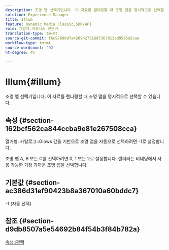 ```yaml
---
description: 조명 맵 선택기입니다. 이 자료를 렌더링할 때 조명 맵을 명시적으로 선택할 수 있습니다.
solution: Experience Manager
title: Illum
feature: Dynamic Media Classic,SDK/API
role: 개발자,비즈니스 전문가
translation-type: tm+mt
source-git-commit: f6c97606d7a4209427316d7367013ad9585a5cae
workflow-type: tm+mt
source-wordcount: '92'
ht-degree: 4%

---
```



# Illum{#illum}

조명 맵 선택기입니다. 이 자료를 렌더링할 때 조명 맵을 명시적으로 선택할 수 있습니다.

## 속성 {#section-162bcf562ca844ccba9e81e267508cca}

열거형. 카탈로그::Glows 값을 기반으로 조명 맵을 자동으로 선택하려면 -1로 설정합니다.

조명 맵 A, B 또는 C를 선택하려면 0, 1 또는 2로 설정합니다. 렌더러는 비네팅에서 사용 가능한 가장 가까운 조명 맵을 선택합니다.

## 기본값 {#section-ac386d31ef90423b8a367010a60bddc7}

-1 (자동 선택)

## 참조 {#section-d9db8507a5e54692b84f54b3f84b782a}

[속성::광택](../../../../../ir-api/material-cat/image-rendering-api-ref/c-ir-material-catalog/c-ir-material-data-reference/r-ir-cat-gloss.md#reference-5277f62a67e2408ab94699aa712f1eeb)
